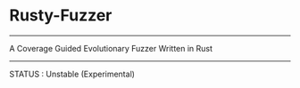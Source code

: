 # Rusty-Fuzzer
-----------------------------------------------------
A Coverage Guided Evolutionary Fuzzer Written in Rust

-----------------------------------------------------

STATUS : Unstable (Experimental)

